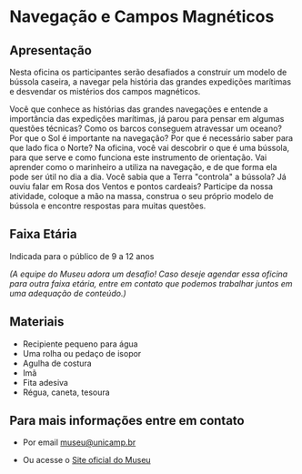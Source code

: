 # Navegação e Campos Magnéticos

## Apresentação

Nesta oficina os participantes serão desafiados a construir um modelo de bússola caseira, a navegar pela história das grandes expedições marítimas e desvendar os mistérios dos campos magnéticos. 

Você que conhece as histórias das grandes navegações e entende a importância das expedições marítimas, já parou para pensar em algumas questões técnicas?
Como os barcos conseguem atravessar um oceano? Por que o Sol é importante na navegação? Por que é necessário saber para que lado fica o Norte?
Na oficina, você vai descobrir o que é uma bússola, para que serve e como funciona este instrumento de orientação. Vai aprender como o marinheiro a utiliza na navegação, e de que forma ela pode ser útil no dia a dia. 
Você sabia que a Terra "controla" a bússola? Já ouviu falar em Rosa dos Ventos e pontos cardeais? Participe da nossa atividade, coloque a mão na massa, construa o seu próprio modelo de bússola e encontre respostas para muitas questões. 

## Faixa Etária

Indicada para o público de 9 a 12 anos

*(A equipe do Museu adora um desafio! Caso deseje agendar essa oficina para outra faixa etária, entre em contato que podemos trabalhar juntos em uma adequação de conteúdo.)*

## Materiais

* Recipiente pequeno para água 
* Uma rolha ou pedaço de isopor
* Agulha de costura
* Imã
* Fita adesiva
* Régua, caneta, tesoura


## Para mais informações entre em contato

* Por email museu@unicamp.br

* Ou acesse o [Site oficial do Museu](https://www.mc.unicamp.br/visite)

